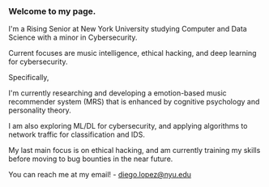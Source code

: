 ### Welcome to my page. 

I'm a Rising Senior at New York University studying Computer and Data Science with a minor in Cybersecurity. 

Current focuses are music intelligence, ethical hacking, and deep learning for cybersecurity. 

Specifically,

I'm currently researching and developing a emotion-based music recommender system (MRS) that is enhanced by cognitive psychology and personality theory. 

I am also exploring ML/DL for cybersecurity, and applying algorithms to network traffic for classification and IDS.

My last main focus is on ethical hacking, and am currently training my skills before moving to bug bounties in the near future. 

You can reach me at my email! - diego.lopez@nyu.edu 
